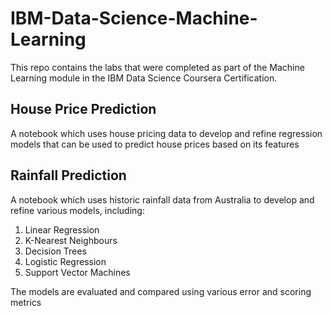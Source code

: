# IBM-Data-Science-Machine-Learning
This repo contains the labs that were completed as part of the Machine Learning module in the IBM Data Science Coursera Certification.

## House Price Prediction
A notebook which uses house pricing data to develop and refine regression models that can be used to predict house prices based on its features

## Rainfall Prediction
A notebook which uses historic rainfall data from Australia to develop and refine various models, including:
  1. Linear Regression
  2. K-Nearest Neighbours
  3. Decision Trees
  4. Logistic Regression
  5. Support Vector Machines

The models are evaluated and compared using various error and scoring metrics
